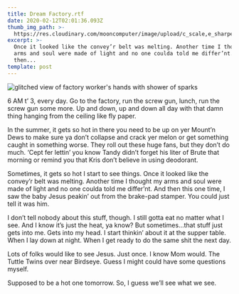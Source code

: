 ```yaml
---
title: Dream Factory.rtf
date: 2020-02-12T02:01:36.093Z
thumb_img_path: >-
  https://res.cloudinary.com/mooncomputer/image/upload/c_scale,e_sharpen:100,h_300,q_auto:best/v1581472962/Moon%20Computer%20Blog/RTF/dream-factory--christopher-burns-8KfCR12oeUM-unsplash--glitched.jpg
excerpt: >-
  Once it looked like the convey’r belt was melting. Another time I thought my
  arms and soul were made of light and no one coulda told me differ’nt. And
  then...
template: post
---
```

![glitched view of factory worker's hands with shower of sparks](https://res.cloudinary.com/mooncomputer/image/upload/c_scale,e_sharpen:100,h_800,q_auto:best/v1581472962/Moon%20Computer%20Blog/RTF/dream-factory--christopher-burns-8KfCR12oeUM-unsplash--glitched.jpg "Dream Factory")

6 AM t’ 3, every day. Go to the factory, run the screw gun, lunch, run the screw gun some more. Up and down, up and down all day with that damn thing hanging from the ceiling like fly paper. 

In the summer, it gets so hot in there you need to be up on yer Mount’n Dews to make sure ya don’t collapse and crack yer melon or get something caught in something worse. They roll out these huge fans, but they don’t do much. ‘Cept fer lettin’ you know Tandy didn’t forget his liter of Brute that morning or remind you that Kris don’t believe in using deodorant. 

Sometimes, it gets so hot I start to see things. Once it looked like the convey’r belt was melting. Another time I thought my arms and soul were made of light and no one coulda told me differ’nt. And then this one time, I saw the baby Jesus peakin’ out from the brake-pad stamper. You could just tell it was him. 

I don’t tell nobody about this stuff, though. I still gotta eat no matter what I see. And I know it’s just the heat, ya know? But sometimes...that stuff just gets into me. Gets into my head. I start thinkin’ about it at the supper table. When I lay down at night. When I get ready to do the same shit the next day. 

Lots of folks would like to see Jesus. Just once. I know Mom would. The Tuttle Twins over near Birdseye. Guess I might could have some questions myself. 

Supposed to be a hot one tomorrow. So, I guess we’ll see what we see.
